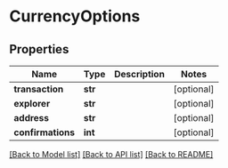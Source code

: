 # CurrencyOptions

## Properties
Name | Type | Description | Notes
------------ | ------------- | ------------- | -------------
**transaction** | **str** |  | [optional] 
**explorer** | **str** |  | [optional] 
**address** | **str** |  | [optional] 
**confirmations** | **int** |  | [optional] 

[[Back to Model list]](../README.md#documentation-for-models) [[Back to API list]](../README.md#documentation-for-api-endpoints) [[Back to README]](../README.md)


